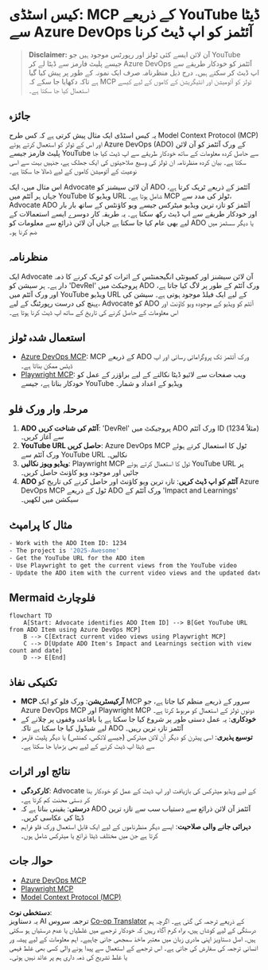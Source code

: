 <!--
CO_OP_TRANSLATOR_METADATA:
{
  "original_hash": "14a2dfbea55ef735660a06bd6bdfe5f3",
  "translation_date": "2025-07-14T06:09:13+00:00",
  "source_file": "09-CaseStudy/UpdateADOItemsFromYT.md",
  "language_code": "ur"
}
-->
# کیس اسٹڈی: MCP کے ذریعے YouTube ڈیٹا سے Azure DevOps آئٹمز کو اپ ڈیٹ کرنا

> **Disclaimer:** آن لائن ایسے کئی ٹولز اور رپورٹس موجود ہیں جو YouTube جیسے پلیٹ فارمز سے ڈیٹا لے کر Azure DevOps آئٹمز کو خودکار طریقے سے اپ ڈیٹ کر سکتے ہیں۔ درج ذیل منظرنامہ صرف ایک نمونہ کے طور پر پیش کیا گیا ہے تاکہ دکھایا جا سکے کہ MCP ٹولز کو آٹومیشن اور انٹیگریشن کے کاموں کے لیے کیسے استعمال کیا جا سکتا ہے۔

## جائزہ

یہ کیس اسٹڈی ایک مثال پیش کرتی ہے کہ کس طرح Model Context Protocol (MCP) اور اس کے ٹولز کو استعمال کرتے ہوئے Azure DevOps (ADO) کے ورک آئٹمز کو آن لائن پلیٹ فارمز جیسے YouTube سے حاصل کردہ معلومات کے ساتھ خودکار طریقے سے اپ ڈیٹ کیا جا سکتا ہے۔ بیان کردہ منظرنامہ ان ٹولز کی وسیع صلاحیتوں کی ایک جھلک ہے، جنہیں بہت سے اسی نوعیت کے آٹومیشن کاموں کے لیے ڈھالا جا سکتا ہے۔

اس مثال میں، ایک Advocate آن لائن سیشنز کو ADO آئٹمز کے ذریعے ٹریک کرتا ہے، جہاں ہر آئٹم میں YouTube ویڈیو کا URL شامل ہوتا ہے۔ MCP ٹولز کی مدد سے، Advocate ADO آئٹمز کو تازہ ترین ویڈیو میٹرکس جیسے ویو کاؤنٹس کے ساتھ بار بار اور خودکار طریقے سے اپ ڈیٹ رکھ سکتا ہے۔ یہ طریقہ کار دوسرے ایسے استعمالات کے لیے بھی عام کیا جا سکتا ہے جہاں آن لائن ذرائع سے معلومات کو ADO یا دیگر سسٹمز میں ضم کرنا ہو۔

## منظرنامہ

ایک Advocate آن لائن سیشنز اور کمیونٹی انگیجمنٹس کے اثرات کو ٹریک کرنے کا ذمہ دار ہے۔ ہر سیشن کو 'DevRel' پروجیکٹ میں ADO ورک آئٹم کے طور پر لاگ کیا جاتا ہے، اور ورک آئٹم میں YouTube ویڈیو URL کے لیے ایک فیلڈ موجود ہوتی ہے۔ سیشن کی پہنچ کی درست رپورٹنگ کے لیے، Advocate کو ADO آئٹم کو ویڈیو کے موجودہ ویو کاؤنٹ اور اس معلومات کے حاصل کرنے کی تاریخ کے ساتھ اپ ڈیٹ کرنا ہوتا ہے۔

## استعمال شدہ ٹولز

- [Azure DevOps MCP](https://github.com/microsoft/azure-devops-mcp): MCP کے ذریعے ADO ورک آئٹمز تک پروگراماتی رسائی اور اپ ڈیٹس ممکن بناتا ہے۔
- [Playwright MCP](https://github.com/microsoft/playwright-mcp): ویب صفحات سے لائیو ڈیٹا نکالنے کے لیے براؤزر کے عمل کو خودکار بناتا ہے، جیسے YouTube ویڈیو کے اعداد و شمار۔

## مرحلہ وار ورک فلو

1. **ADO آئٹم کی شناخت کریں**: 'DevRel' پروجیکٹ میں ADO ورک آئٹم ID (مثلاً 1234) سے آغاز کریں۔
2. **YouTube URL حاصل کریں**: Azure DevOps MCP ٹول کا استعمال کرتے ہوئے ورک آئٹم سے YouTube URL نکالیں۔
3. **ویڈیو ویوز نکالیں**: Playwright MCP ٹول کا استعمال کرتے ہوئے YouTube URL پر جائیں اور موجودہ ویو کاؤنٹ حاصل کریں۔
4. **ADO آئٹم کو اپ ڈیٹ کریں**: تازہ ترین ویو کاؤنٹ اور حاصل کرنے کی تاریخ کو Azure DevOps MCP ٹول کے ذریعے ADO ورک آئٹم کے 'Impact and Learnings' سیکشن میں لکھیں۔

## مثال کا پرامپٹ

```bash
- Work with the ADO Item ID: 1234
- The project is '2025-Awesome'
- Get the YouTube URL for the ADO item
- Use Playwright to get the current views from the YouTube video
- Update the ADO item with the current video views and the updated date of the information
```

## Mermaid فلوچارٹ

```mermaid
flowchart TD
    A[Start: Advocate identifies ADO Item ID] --> B[Get YouTube URL from ADO Item using Azure DevOps MCP]
    B --> C[Extract current video views using Playwright MCP]
    C --> D[Update ADO Item's Impact and Learnings section with view count and date]
    D --> E[End]
```

## تکنیکی نفاذ

- **MCP آرکیسٹریشن**: ورک فلو کو ایک MCP سرور کے ذریعے منظم کیا جاتا ہے، جو Azure DevOps MCP اور Playwright MCP دونوں ٹولز کے استعمال کو مربوط کرتا ہے۔
- **خودکاری**: یہ عمل دستی طور پر شروع کیا جا سکتا ہے یا باقاعدہ وقفوں پر چلانے کے لیے شیڈول کیا جا سکتا ہے تاکہ ADO آئٹمز تازہ ترین رہیں۔
- **توسیع پذیری**: اسی پیٹرن کو دیگر آن لائن میٹرکس (جیسے لائکس، کمنٹس) یا دیگر پلیٹ فارمز سے ڈیٹا اپ ڈیٹ کرنے کے لیے بھی بڑھایا جا سکتا ہے۔

## نتائج اور اثرات

- **کارکردگی**: Advocate کے لیے ویڈیو میٹرکس کی بازیافت اور اپ ڈیٹ کے عمل کو خودکار بنا کر دستی محنت کم کرتا ہے۔
- **درستی**: یقینی بناتا ہے کہ ADO آئٹمز آن لائن ذرائع سے دستیاب سب سے تازہ ترین ڈیٹا کی عکاسی کریں۔
- **دہرائی جانے والی صلاحیت**: ایسے دیگر منظرناموں کے لیے ایک قابل استعمال ورک فلو فراہم کرتا ہے جن میں مختلف ڈیٹا ذرائع یا میٹرکس شامل ہوں۔

## حوالہ جات

- [Azure DevOps MCP](https://github.com/microsoft/azure-devops-mcp)
- [Playwright MCP](https://github.com/microsoft/playwright-mcp)
- [Model Context Protocol (MCP)](https://modelcontextprotocol.io/)

**دستخطی نوٹ**:  
یہ دستاویز AI ترجمہ سروس [Co-op Translator](https://github.com/Azure/co-op-translator) کے ذریعے ترجمہ کی گئی ہے۔ اگرچہ ہم درستگی کے لیے کوشاں ہیں، براہ کرم آگاہ رہیں کہ خودکار ترجمے میں غلطیاں یا عدم درستیاں ہو سکتی ہیں۔ اصل دستاویز اپنی مادری زبان میں معتبر ماخذ سمجھی جانی چاہیے۔ اہم معلومات کے لیے پیشہ ور انسانی ترجمہ کی سفارش کی جاتی ہے۔ اس ترجمے کے استعمال سے پیدا ہونے والی کسی بھی غلط فہمی یا غلط تشریح کی ذمہ داری ہم پر عائد نہیں ہوتی۔